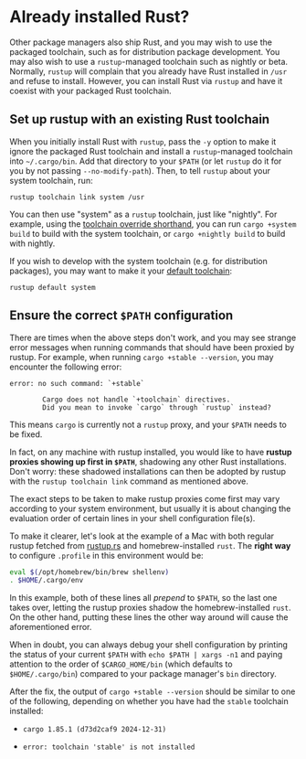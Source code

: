 # Already installed Rust?

Other package managers also ship Rust, and you may wish to use the packaged
toolchain, such as for distribution package development. You may also wish to
use a `rustup`-managed toolchain such as nightly or beta. Normally, `rustup`
will complain that you already have Rust installed in `/usr` and refuse to
install. However, you can install Rust via `rustup` and have it coexist with
your packaged Rust toolchain.

## Set up rustup with an existing Rust toolchain

When you initially install Rust with `rustup`, pass the `-y` option to make it
ignore the packaged Rust toolchain and install a `rustup`-managed toolchain
into `~/.cargo/bin`. Add that directory to your `$PATH` (or let `rustup` do it
for you by not passing `--no-modify-path`). Then, to tell `rustup` about your
system toolchain, run:

```console
rustup toolchain link system /usr
```

You can then use "system" as a `rustup` toolchain, just like "nightly".
For example, using the [toolchain override shorthand], you can run `cargo +system build`
to build with the system toolchain, or `cargo +nightly build` to build with nightly.

If you wish to develop with the system toolchain (e.g. for distribution packages),
you may want to make it your [default toolchain]:

```console
rustup default system
```

## Ensure the correct `$PATH` configuration

There are times when the above steps don't work, and you may see strange error
messages when running commands that should have been proxied by rustup.
For example, when running `cargo +stable --version`, you may encounter the
following error:

```text
error: no such command: `+stable`

        Cargo does not handle `+toolchain` directives.
        Did you mean to invoke `cargo` through `rustup` instead?
```

This means `cargo` is currently not a `rustup` proxy, and your `$PATH` needs
to be fixed.

In fact, on any machine with rustup installed, you would like to have **rustup
proxies showing up first in `$PATH`**, shadowing any other Rust installations.
Don't worry: these shadowed installations can then be adopted by rustup with the
`rustup toolchain link` command as mentioned above.

The exact steps to be taken to make rustup proxies come first may vary according
to your system environment, but usually it is about changing the evaluation
order of certain lines in your shell configuration file(s).

To make it clearer, let's look at the example of a Mac with both regular rustup
fetched from [rustup.rs] and homebrew-installed `rust`.
The **right way** to configure `.profile` in this environment would be:

```bash
eval $(/opt/homebrew/bin/brew shellenv)
. $HOME/.cargo/env
```

In this example, both of these lines all _prepend_ to `$PATH`, so the last one
takes over, letting the rustup proxies shadow the homebrew-installed `rust`.
On the other hand, putting these lines the other way around will cause the
aforementioned error.

When in doubt, you can always debug your shell configuration by printing the
status of your current `$PATH` with `echo $PATH | xargs -n1` and paying
attention to the order of `$CARGO_HOME/bin` (which defaults to
`$HOME/.cargo/bin`) compared to your package manager's `bin` directory.

After the fix, the output of `cargo +stable --version` should be similar to one
of the following, depending on whether you have had the `stable` toolchain
installed:

- ```text
  cargo 1.85.1 (d73d2caf9 2024-12-31)
  ```

- ```text
  error: toolchain 'stable' is not installed
  ```

[rustup.rs]: https://rustup.rs
[toolchain override shorthand]: ../overrides.md#toolchain-override-shorthand
[default toolchain]: ../overrides.md#default-toolchain
